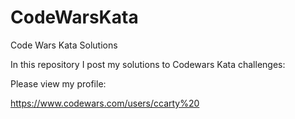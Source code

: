 # CodeWarsKata
Code Wars Kata Solutions

In this repository I post my solutions to Codewars Kata challenges:

Please view my profile:

https://www.codewars.com/users/ccarty%20
